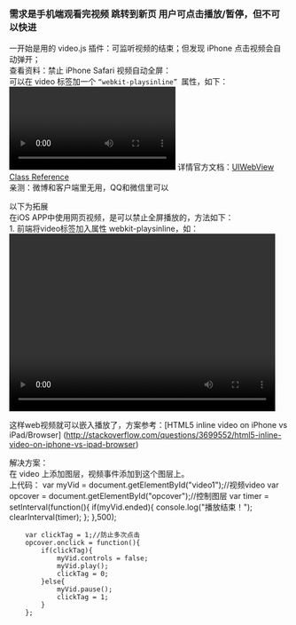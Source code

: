 ### 需求是手机端观看完视频 跳转到新页 用户可点击播放/暂停，但不可以快进
一开始是用的 video.js 插件：可监听视频的结束；但发现 iPhone 点击视频会自动弹开；<br>
查看资料：禁止 iPhone Safari 视频自动全屏：<br>
	可以在 video 标签加一个 `“webkit-playsinline” `属性，如下：<br>
		<video id="video" width="" height="" webkit-playsinline></video>
	详情官方文档：[UIWebView Class Reference](https://developer.apple.com/library/ios/documentation/UIKit/Reference/UIWebView_Class/index.html)<br>
	亲测：微博和客户端里无用，QQ和微信里可以

以下为拓展<br>
在iOS APP中使用网页视频，是可以禁止全屏播放的，方法如下：<br>
		1. 前端将video标签加入属性 webkit-playsinline，如：<video id="player" width="480" height="320" webkit-playsinline>；<br>
		2. Obj-C中，添加配置：webview.allowsInlineMediaPlayback = YES;<br>

这样web视频就可以嵌入播放了，方案参考：[HTML5 inline video on iPhone vs iPad/Browser]
(http://stackoverflow.com/questions/3699552/html5-inline-video-on-iphone-vs-ipad-browser)

解决方案：<br>
在 video 上添加图层，视频事件添加到这个图层上。<br>
上代码：
		var myVid = document.getElementById("video1");//视频video
		var opcover = document.getElementById("opcover");//控制图层
		var timer = setInterval(function(){
			if(myVid.ended){
				console.log("播放结束！");
				clearInterval(timer);
			};
		},500);

		var clickTag = 1;//防止多次点击
		opcover.onclick = function(){
			if(clickTag){
				myVid.controls = false;
				myVid.play();
				clickTag = 0;
			}else{
				myVid.pause();
				clickTag = 1;
			}
		};




